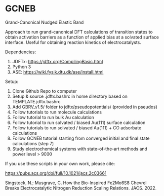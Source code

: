 # GCNEB
Grand-Canonical Nudged Elastic Band 

Approach to run grand-canonical DFT calculations of transition states to obtain activation barriers as a function of applied bias at a solvated surface interface. Useful for obtaining reaction kinetics of electrocatalysts. 

Dependencies:
1. JDFTx: https://jdftx.org/CompilingBasic.html 
2. Python 3
3. ASE: https://wiki.fysik.dtu.dk/ase/install.html


Setup: 
1. Clone Github Repo to computer
2. Setup & source .jdftx.bashrc in home directory based on TEMPLATE.jdftx.bashrc
3. Add GBRV_v1.5/ folder to jdftx/pseudopotentials/ (provided in pseudos)
4. Follow tutorials to run molecule calculations
5. Follow tutorial to run bulk Au calculation
6. Follow tutorial to run solvated / biased Au(111) surface calculation
7. Follow tutorials to run solvated / biased Au(111) + CO adsorbate calculations
8. Follow GCNEB tutorial starting from converged initial and final state calculations (step 7)
9. Study electrochemical systems with state-of-the-art methods and power level > 9000

If you use these scripts in your own work, please cite: 

https://pubs.acs.org/doi/full/10.1021/jacs.2c03661

Singstock, N.; Musgrave, C. How the Bio-Inspired Fe2Mo6S8 Chevrel Breaks Electrocatalytic Nitrogen Reduction Scaling Relations. JACS. 2022.
